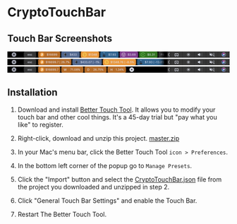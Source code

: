 # CryptoTouchBar

## Touch Bar Screenshots

![Screenshot](screenshots/coins.png)
![Screenshot](screenshots/coins_progress.png)
![Screenshot](screenshots/BTC_progress.png)

## Installation

1. Download and install [Better Touch Tool](https://www.boastr.net/downloads/). It allows you to modify your touch bar and other cool things. It's a 45-day trial but "pay what you like" to register.

2. Right-click, download and unzip this project. [master.zip](https://github.com/iOlivier/CryptoTouchBar/archive/master.zip)

3. In your Mac's menu bar, click the Better Touch Tool `icon > Preferences`.

4. In the bottom left corner of the popup go to `Manage Presets`.

5. Click the "Import" button and select the [CryptoTouchBar.json](https://raw.githubusercontent.com/iOlivier/CryptoTouchBar/master/CryptoTouchBar.json) file from the project you downloaded and unzipped in step 2.

6. Click "General Touch Bar Settings" and enable the Touch Bar.

7. Restart The Better Touch Tool.
